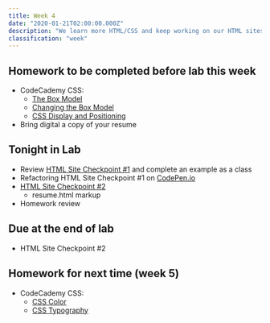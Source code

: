 ```yaml
---
title: Week 4
date: "2020-01-21T02:00:00.000Z"
description: "We learn more HTML/CSS and keep working on our HTML sites"
classification: "week"
---
```


## Homework to be completed before lab this week

- CodeCademy CSS:
  - <a href="https://www.codecademy.com/courses/learn-css/lessons/box-model-intro/exercises/box-model-intro" target="_blank">The Box Model</a>
  - <a href="https://www.codecademy.com/courses/learn-css/lessons/box-model-new/exercises/change-model" target="_blank">Changing the Box Model</a>
  - <a href="https://www.codecademy.com/courses/learn-css/lessons/css-display-positioning/exercises/html-flow" target="_blank">CSS Display and Positioning</a>
- Bring digital a copy of your resume

## Tonight in Lab

- Review <a href="/html-checkpoint-one/">HTML Site Checkpoint #1</a> and complete an example as a class
- Refactoring HTML Site Checkpoint #1 on <a href="https://codepen.io/" target="_blank">CodePen.io</a>
- <a href="/html-checkpoint-two/">HTML Site Checkpoint #2</a>
  - resume.html markup
- Homework review

## Due at the end of lab

- HTML Site Checkpoint #2

## Homework for next time (week 5)

- CodeCademy CSS:
  - <a href="https://www.codecademy.com/courses/learn-css/lessons/color/exercises/what-is-color" target="_blank">CSS Color</a>
  - <a href="https://www.codecademy.com/courses/learn-css/lessons/css-typography/exercises/typography" target="_blank">CSS Typography</a>
